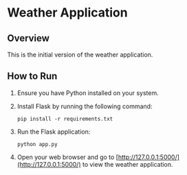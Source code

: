 # Weather Application

## Overview

This is the initial version of the weather application.

## How to Run

1. Ensure you have Python installed on your system.

2. Install Flask by running the following command:

    ```
    pip install -r requirements.txt
    ```

3. Run the Flask application:

    ```
    python app.py
    ```

4. Open your web browser and go to [http://127.0.0.1:5000/](http://127.0.0.1:5000/) to view the weather application.
